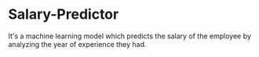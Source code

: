 # Salary-Predictor
It's a machine learning model which predicts the salary of the employee by analyzing the year of experience they had.
